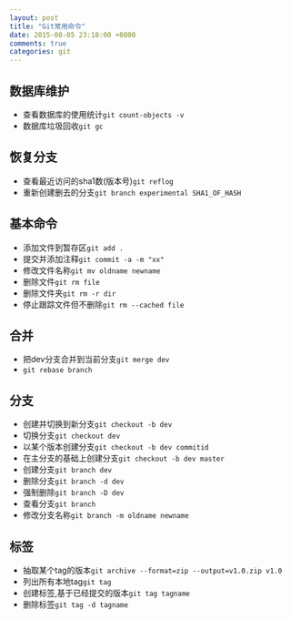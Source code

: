 ```yaml
---
layout: post
title: "Git常用命令"
date: 2015-08-05 23:18:00 +0800
comments: true
categories: git
---
```

## 数据库维护
* 查看数据库的使用统计`git count-objects -v`
* 数据库垃圾回收`git gc`
## 恢复分支
* 查看最近访问的sha1数(版本号)`git reflog`
* 重新创建删去的分支`git branch experimental SHA1_OF_HASH`
## 基本命令
* 添加文件到暂存区`git add .`
* 提交并添加注释`git commit -a -m "xx"`
* 修改文件名称`git mv oldname newname`
* 删除文件`git rm file`
* 删除文件夹`git rm -r dir`
* 停止跟踪文件但不删除`git rm --cached file`
## 合并
* 把dev分支合并到当前分支`git merge dev`
* `git rebase branch`
## 分支
* 创建并切换到新分支`git checkout -b dev`
* 切换分支`git checkout dev`
* 以某个版本创建分支`git checkout -b dev commitid`
* 在主分支的基础上创建分支`git checkout -b dev master`
* 创建分支`git branch dev`
* 删除分支`git branch -d dev`
* 强制删除`git branch -D dev`
* 查看分支`git branch`
* 修改分支名称`git branch -m oldname newname`
## 标签
* 抽取某个tag的版本`git archive --format=zip --output=v1.0.zip v1.0`
* 列出所有本地tag`git tag`
* 创建标签,基于已经提交的版本`git tag tagname`
* 删除标签`git tag -d tagname`

